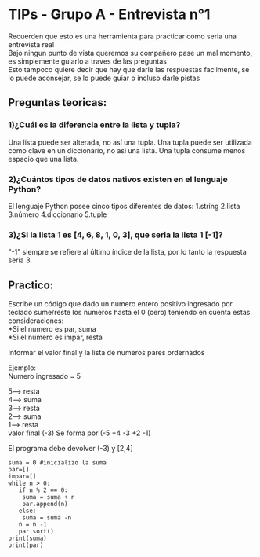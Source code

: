 # TIPs - Grupo A - Entrevista n°1

Recuerden que esto es una herramienta para practicar como seria una entrevista real<br>
Bajo ningun punto de vista queremos su compañero pase un mal momento, es simplemente guiarlo a traves de las preguntas<br>
Esto tampoco quiere decir que hay que darle las respuestas facilmente, se lo puede aconsejar, se lo puede guiar o incluso darle pistas

## Preguntas teoricas:
### 1)¿Cuál es la diferencia entre la lista y tupla?

Una lista puede ser alterada, no así una tupla. 
Una tupla puede ser utilizada como clave en un diccionario, no así una lista.
Una tupla consume menos espacio que una lista.

### 2)¿Cuántos tipos de datos nativos existen en el lenguaje Python?

El lenguaje Python posee cinco tipos diferentes de datos: 
	1.string
	2.lista
	3.número
	4.diccionario
	5.tuple

### 3)¿Si la lista 1 es [4, 6, 8, 1, 0, 3], que seria la lista 1 [-1]?
"-1" siempre se refiere al último índice de la lista, por lo tanto la respuesta seria 3.


## Practico: 
Escribe un código que dado un numero entero positivo ingresado por teclado sume/reste los numeros hasta el 0 (cero) teniendo en cuenta estas consideraciones:<br>
*Si el numero es par, suma<br>
*Si el numero es impar, resta<br>

Informar el valor final y la lista de numeros pares ordernados<br>

Ejemplo: <br>
Numero ingresado = 5<br>

5--> resta <br>
4--> suma<br>
3--> resta<br>
2--> suma<br>
1--> resta<br>
valor final (-3) Se forma por (-5 +4 -3 +2 -1) <br>

El programa debe devolver  (-3) y [2,4] <br>

```n=int(input("Cantidad de numeros: "))  
suma = 0 #inicializo la suma
par=[]
impar=[]
while n > 0:
   if n % 2 == 0:
    suma = suma + n
    par.append(n)
   else:
    suma = suma -n 
   n = n -1
   par.sort()
print(suma)
print(par)
```
